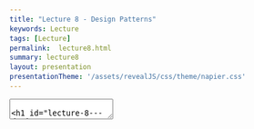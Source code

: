 ```yaml
---
title: "Lecture 8 - Design Patterns"
keywords: Lecture
tags: [Lecture]
permalink:  lecture8.html
summary: lecture8
layout: presentation
presentationTheme: '/assets/revealJS/css/theme/napier.css' 
---
```

<section data-markdown data-separator="^\n---\n$" data-separator-vertical="^\n--\n$">
<textarea data-template>

# Lecture 8 - Design Patterns
### SET09121 - Games Engineering

<br><br>
Babis Koniaris
<br>


School of Computing. Edinburgh Napier University


---

# Recommended Reading

Game Programming Patterns - Robert Nystrom

![image](assets/images/game_patterns_book.jpg)



---

# Review of UML


---

# What is UML?

- UML stands for the Unified Modelling Language.
- UML allows us to model software from various viewpoints. <!-- .element: class="fragment" -->
    - The structure of the software.
        - Class diagram.
    - The behaviour of the software.
        - Use case diagram.
        - Activity diagram.
        - State diagram.
    - The interaction within the software.
        - Sequence diagram.
- UML can be integrated into any software development process. <!-- .element: class="fragment" -->
    - Analysis and requirements gathering.
    - System design.
- UML essentially provides a schematic of our software. <!-- .element: class="fragment" -->

---

# When to Use UML

- Five useful diagrams:
    - **Use case** diagrams: overall requirements gathering.
    - **Activity** diagrams: flow chart of behaviour.
    - **Class** diagrams: main system design.
    - **Sequence** diagrams: individual steps and interaction between components.
    - **State** diagrams: model object or system state.
- **Use diagrams whenever possible!**

---

# What are Design Patterns?

---

# What are Design Patterns?

- A design pattern is a reusable solution to a commonly occurring problem when designing software.
- Reusable is the key here. <!-- .element: class="fragment" -->
    - Engineering is about reusing existing solutions whenever possible.
    - Other engineering disciplines have reusable solutions to given problems.
- When we look at our software development problems from a high enough abstraction level we will see lots of areas of reuse. <!-- .element: class="fragment" -->

![image](assets/images/software_development.png) <!-- .element width="45%"  -->

---

# Useful Design Patterns for Games

---

# Types of Patterns

- Design patterns can be divided into a number of categories based on the type of problem they try and solve.
 - **Creational** patterns
    - Used for, or dictate, object creation mechanisms.
 - **Structural** patterns,
    - Used to dictate how objects are composed to form larger structures.
 - **Behavioural** patterns,
    - Used to control common communication patterns between objects.
- You'll likely already know at least one pattern from each of these categories.

---

# Singleton

---

# Singleton Pattern

- The Singleton pattern lets us ensure that only one instance of a given class ever exists.
- The pattern is good when we want to control and coordinate particular operations in our system.
    - E.g. A game only has one GameController for tracking gamestate and flow.
    - Our game engine wants to ensure control over game entities at particular stages.
- Singletons are good for providing a centralised approach to access a particular part of the system.
    - Almost like providing a global attribute.
- There are numerous approaches to ensure Singleton behaviour.

---

# Singleton Pattern 

![image](assets/images/singleton.png) <!-- .element width="80%"  -->

(Source: https://en.wikipedia.org/wiki/Singleton_pattern)

---

# Singleton Pattern 

```cpp
class EntityManager
{
public:
    static EntityManager& getInstance()
    {
        static EntityManager instance;
        return instance;
    }
private:
    EntityManager(){}
    EntityManager(const EntityManager&) = delete;
};
```

---

# Composite Pattern

- The Composite pattern allows us to treat objects and compositions of objects in a uniform manner.
- For example, elements in a UI can be a single element, called a **leaf** (e.g., a button), or a collection of other Elements, called a **composite** (e.g., a panel with buttons, etc.)
    - This creates a **hierarchy** of UI elements.
    - We tell the top UI element to update.
    - The top UI element will tell the child elements to update, if it is a composite.
    - Thanks to a common interface, we don't need to know whether we are dealing with a composite or leaf.
- Do not confuse the component in the composite pattern with the component in a Entity Component Model!

---

# Composite Pattern 

![image](assets/images/composite.png) <!-- .element width="80%"  -->

(Source: https://en.wikipedia.org/wiki/Composite_pattern)

---

# Composite Pattern 

```cpp
class UIElement { // Component
public:
    virtual void update()=0; // Operation
};

class Panel : public UIElement { // Composite
    std::vector<std::shared_ptr<UIElement>> panelElements;

    void update() override {
        for (std::shared_ptr<UIElement>& element : panelElements) {
            element->update();
        }
    }

    // add(), remove(), getChild()...
};

class Button : public UIElement { // Leaf
    void update() override {
        ...
    }
};
```

---

# Iterator Pattern

- The iterator pattern allows us to access the individual elements of a collection of objects (aggregate) in a uniform manner without exposing the collection structure underneath.
- One of the most useful (and oldest) patterns available.
    - Create a collection.
    - Add objects to collection.
    - Iterate through collection when needed and perform individual actions.
- If you don't create your own collection, you most likely do not have to create your own iterator.

---

# Iterator Pattern 

![image](assets/images/iterator.png) <!-- .element width="80%"  -->

(Source: https://en.wikipedia.org/wiki/Iterator_pattern)

---

# Iterator Pattern 

```cpp
// Iterator interface
class Iterator {
public:
    virtual int next() = 0;
    virtual bool hasNext() = 0;
};

// Concrete Iterator
class ConcreteIterator : public Iterator {
public:
    ConcreteIterator(const std::vector<int>& items) : items(items), position(0) {}

    int next() override {
        if (hasNext()) {
            return items[position++];
        }
        throw std::out_of_range("No more elements.");
    }

    bool hasNext() override {
        return position < items.size();
    }
private:
    const std::vector<int>& items;
    size_t position;
};
```

---

# Iterator Pattern 

```cpp
// Aggregate interface
class Aggregate {
public:
    virtual std::unique_ptr<Iterator> createIterator() const = 0;
    virtual ~Aggregate() = default;
};

// Concrete Aggregate
class ConcreteAggregate : public Aggregate {
public:
    void addItem(int item) {
        items.push_back(item);
    }

    std::unique_ptr<Iterator> createIterator() const override {
        return std::make_unique<ConcreteIterator>(items);
    }
private:
    std::vector<int> items;
};
```

---

# Iterator Pattern 

```cpp
ConcreteAggregate numbers;
numbers.addItem(10);
numbers.addItem(20);
numbers.addItem(30);
numbers.addItem(40);

std::unique_ptr<Iterator> iterator = numbers.createIterator();

while (iterator->hasNext()) {
    std::cout << iterator->next() << " ";
}
std::cout << std::endl;
return 0;
```

---

# Mediator Pattern

- The Mediator pattern provides a unified interface to a set of objects in a system.
- Objects no longer communicate directly with each other, but instead communicate through the mediator.
- This reduces the dependencies between communicating objects, thereby reducing coupling.
- Mediator is very common pattern in GUI systems.
    - Event based programming.
    - Message passing. 
- The mediator pattern is useful for building messaging systems as it detaches the components. It is a loose coupling approach.

---

# Mediator Pattern 

![image](assets/images/mediator.png) <!-- .element width="80%"  -->

(Source: https://javadevcentral.com/mediator-design-pattern)

---

# Mediator Pattern 

```cpp
class Colleague;

class Mediator {
public:
    virtual void broadcastMessage(const std::string& message, Colleague* sender) = 0;
};

class Colleague {
public:
    Colleague(Mediator* mediator, const std::string& name) : mediator(mediator), name(name) {}

    void sendMessage(const std::string& message) {
        mediator->broadcastMessage(message, this);
    }

    void receiveMessage(const std::string& message) {
        std::cout << name << " received: " << message << std::endl;
    }

    std::string getName() const {
        return name;
    }
private:
    Mediator* mediator;
    std::string name;
};
```

---

# Mediator Pattern 

```cpp
// Concrete Mediator (Chat Room)
class ChatRoom : public Mediator {
public:
    void addParticipant(Colleague* colleague) {
        participants.push_back(colleague);
    }

    void broadcastMessage(const std::string& message, Colleague* sender) override {
        for (Colleague* participant : participants) {
            if (participant != sender) {
                participant->receiveMessage(sender->getName() + ": " + message);
            }
        }
    }
private:
    std::vector<Colleague*> participants;
};
```

---

# Mediator Pattern 

```cpp
// Create a mediator (chat room)
ChatRoom chatRoom;

// Create participants (colleagues)
Colleague alice(&chatRoom, "Alice");
Colleague bob(&chatRoom, "Bob");
Colleague charlie(&chatRoom, "Charlie");

// Add participants to the chat room
chatRoom.addParticipant(&alice);
chatRoom.addParticipant(&bob);
chatRoom.addParticipant(&charlie);

// Participants send messages through the mediator
alice.sendMessage("Hello, everyone!");
bob.sendMessage("Hi Alice!");
charlie.sendMessage("Good morning, folks!");
```

---

# State Pattern

- Allows us to change the behaviour of the object when its internal state changes
- For example the ghost in PacMan.
    - Current state is chase PacMan.
    - When PacMan eats a power pill the ghost changes state to evade PacMan.
    - When power pill timer runs out state changes back to chase PacMan.
- The different behaviours can be programmed in different objects. 
- The ghost uses the behaviour specified in the state object when it updates.

---

# State Pattern 

![image](assets/images/state.png) <!-- .element width="80%"  -->

(Source: https://en.wikipedia.org/wiki/State_pattern)


---

# State Pattern 

```cpp
class Context; // Forward declaration

// State Interface
class State {
public:
    virtual void handle(Context& context) = 0;
    virtual ~State() = default;
};

class ChaseState : public State { // Concrete state
public:
    void handle(Context& context) override;
};

class EvadeState : public State {
public:
    void handle(Context& context) override;
};

```

---

# State Pattern 

```cpp
class Context { // Context class that holds the current state
public:
    Context(State * initialState) : state(initialState) {}

    void setState(State* newState) {
        state = newState;
    }

    void tick() {
        state->handle(*this);  // Delegate behavior to the current state
    }
private:
    State * state;  // The current state
};

void ChaseState::handle(Context& context) {
    if (pacmanJustAtePowerPill)
            context.setState(new EvadeState());  // Transition to evade state
}

void EvadeState::handle(Context& context) {
    if(timeElapsedSinceEvadeStarted < evasionDuration)
        context.setState(new ChaseState());  // Transition to chase state
}
```

---

# State Pattern 

```cpp
 Context pacman(new PacmanState());
 Context ghost(new EvadeState());

 while (true)
 {
     pacman.tick();
     ghost.tick();
 }
```

---

# Strategy Pattern

- The strategy pattern has the identical structure as the state pattern.
- We use the strategy pattern when we want to use a different algorithm (strategy) to achieve **the same thing**.
    - State pattern: change to a **different behaviour** at run-time.
    - Strategy pattern: change the **implementation** of the **same behaviour** at run-time.
- A good example of the strategy pattern is different numerical integration method for physics simulation.
    - They all achieve the same thing, but have different trade-offs in accuracy and performance.
    - Games like Universe Sandbox allow the player to change the integration method at run-time.

---

# Strategy Pattern

```CS
interface Integrator {
    void step(float h);
}

class LeapFrog : Integrator {
    void step(float h) {
        // Calculate forces
    }
}

class Euler : Integrator {
    void step(float h) {
        // Calculate forces
    }
}

class Simulator {
    Integrator integrationMethod;

    void update(float h) {
        integrationMethod.step(h);
    }
}
```

---

# Observer Pattern

- We want to have a centralised repository and control point for a collection of objects.
- The **subject** keeps track of all objects, the **observers**, and performs operations on them.
- The subjects are registered at runtime. 
- Example: An entity manger that keeps track of all entities in a game.
    - Entity manager is the subject.
    - The entities are the observers.
    - The entity manger calls methods like `update()` and `render()` each frame. 

---

# Observer Pattern 

![image](assets/images/observerPattern.png) <!-- .element width="80%"  -->

(Source: https://en.wikipedia.org/wiki/Observer_pattern)

---

# Observer Pattern 

```CS
class EntityManager { // Subject
    List<Entity> entities = new List<Entity>();

    void update(float dt) {
        for (Entity entity in entities) {
            entity.update(dt);
        }
    } 

    // register(), unregister(), etc.
}

class Entity { // Observer
    void update(float dt) {
        // ...
    }
}
```

---

# Recognising Design Patterns

- You will be surprised how often design patterns pop-up when developing software.
- Some patterns are even built into languages and frameworks that you have used.
    - `foreach` in C# is an iterator.
    - C# also has delegates.
    - Python has decorators.
    - Java provides the observer pattern.
- To recognise a pattern you need to first recognise the problem you are trying to solve.
    - Again, this means doing a higher-level analysis.
- If you find you are doing the same thing over and over again, chances are you have a pattern.


---

# Summary


---

# Summary

- Design patterns are a very important tool in the software engineer's toolbox.
    - Reusable solutions to particular problems.
    - Simplify existing solutions.
    - Patterns have proven usefulness.
- Understanding design patterns is probably the most important skill you can pick up at this stage of your programming education.
    - Object-oriented Software Development touched on these areas.
- Knowing when and where to use a design pattern can save you a lot of effort.
    - And there are a lot of potential patterns out there.
